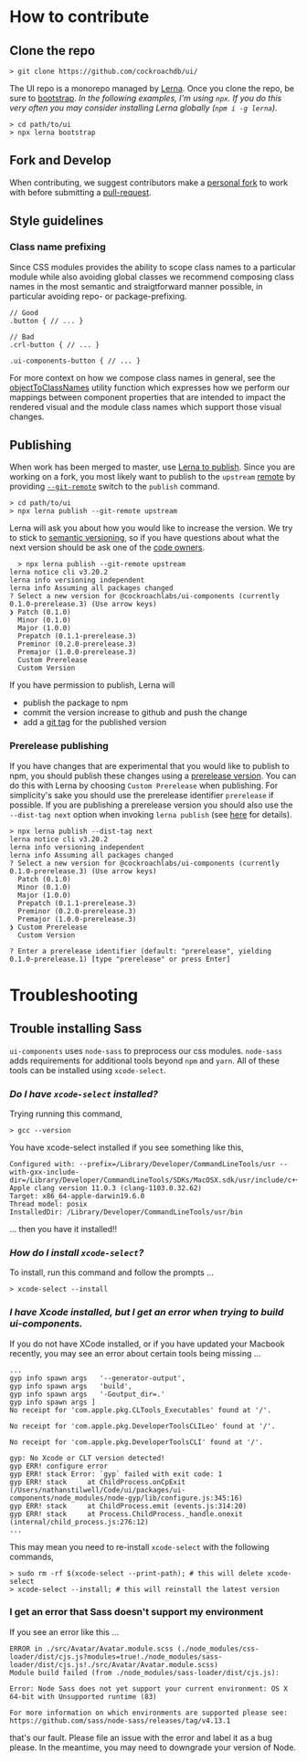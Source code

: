 # How to contribute

## Clone the repo

```
> git clone https://github.com/cockroachdb/ui/
```

The UI repo is a monorepo managed by [Lerna](https://lerna.js.org/). Once you clone the repo, be sure to [bootstrap](https://github.com/lerna/lerna/tree/master/commands/bootstrap). _In the following examples, I'm using `npx`. If you do this very often you may consider installing Lerna globally (`npm i -g lerna`)._

```
> cd path/to/ui
> npx lerna bootstrap
```

## Fork and Develop

When contributing, we suggest contributors make a [personal fork](https://help.github.com/en/github/collaborating-with-issues-and-pull-requests/working-with-forks) to work with before submitting a [pull-request](https://help.github.com/en/github/collaborating-with-issues-and-pull-requests/proposing-changes-to-your-work-with-pull-requests).

## Style guidelines

### Class name prefixing

Since CSS modules provides the ability to scope class names to a particular module while also avoiding global classes we recommend composing class names in the most semantic and straigtforward manner possible, in particular avoiding repo- or package-prefixing.

```
// Good
.button { // ... }

// Bad
.crl-button { // ... }

.ui-components-button { // ... }
```

For more context on how we compose class names in general, see the [objectToClassNames](https://github.com/cockroachdb/ui/blob/master/packages/ui-components/src/utils/objectToClassnames.ts) utility function which expresses how we perform our mappings between component properties that are intended to impact the rendered visual and the module class names which support those visual changes.

## Publishing

When work has been merged to master, use [Lerna to publish](https://lerna.js.org/#command-publish). Since you are working on a fork, you most likely want to publish to the `upstream` [remote](https://git-scm.com/book/en/v2/Git-Basics-Working-with-Remotes) by providing [`--git-remote`](https://github.com/lerna/lerna/tree/master/commands/version#--git-remote-name) switch to the `publish` command.

```text
> cd path/to/ui
> npx lerna publish --git-remote upstream
```

Lerna will ask you about how you would like to increase the version. We try to stick to [semantic versioning](https://semver.org/), so if you have questions about what the next version should be ask one of the [code owners](https://github.com/cockroachdb/ui/blob/master/CODEOWNERS).

```text
  > npx lerna publish --git-remote upstream
lerna notice cli v3.20.2
lerna info versioning independent
lerna info Assuming all packages changed
? Select a new version for @cockroachlabs/ui-components (currently 0.1.0-prerelease.3) (Use arrow keys)
❯ Patch (0.1.0)
  Minor (0.1.0)
  Major (1.0.0)
  Prepatch (0.1.1-prerelease.3)
  Preminor (0.2.0-prerelease.3)
  Premajor (1.0.0-prerelease.3)
  Custom Prerelease
  Custom Version
```

If you have permission to publish, Lerna will

- publish the package to npm
- commit the version increase to github and push the change
- add a [git tag](https://git-scm.com/book/en/v2/Git-Basics-Tagging) for the published version

### Prerelease publishing

If you have changes that are experimental that you would like to publish to npm, you should publish these changes using a [prerelease version](https://semver.org/#spec-item-9). You can do this with Lerna by choosing `Custom Prerelease` when publishing. For simplicity's sake you should use the prerelease identifier `prerelease` if possible. If you are publishing a prerelease version you should also use the `--dist-tag next` option when invoking `lerna publish` (see [here](https://medium.com/@mbostock/prereleases-and-npm-e778fc5e2420) for details).

```text
> npx lerna publish --dist-tag next
lerna notice cli v3.20.2
lerna info versioning independent
lerna info Assuming all packages changed
? Select a new version for @cockroachlabs/ui-components (currently 0.1.0-prerelease.3) (Use arrow keys)
  Patch (0.1.0)
  Minor (0.1.0)
  Major (1.0.0)
  Prepatch (0.1.1-prerelease.3)
  Preminor (0.2.0-prerelease.3)
  Premajor (1.0.0-prerelease.3)
❯ Custom Prerelease
  Custom Version

? Enter a prerelease identifier (default: "prerelease", yielding 0.1.0-prerelease.1) [type "prerelease" or press Enter]
```

# Troubleshooting

## Trouble installing Sass

`ui-components` uses `node-sass` to preprocess our css modules. `node-sass` adds requirements for additional tools beyond `npm` and `yarn`. All of these tools can be installed using `xcode-select`.

### _Do I have `xcode-select` installed?_

Trying running this command,

```
> gcc --version
```

You have xcode-select installed if you see something like this,

```
Configured with: --prefix=/Library/Developer/CommandLineTools/usr --with-gxx-include-dir=/Library/Developer/CommandLineTools/SDKs/MacOSX.sdk/usr/include/c++/4.2.1
Apple clang version 11.0.3 (clang-1103.0.32.62)
Target: x86_64-apple-darwin19.6.0
Thread model: posix
InstalledDir: /Library/Developer/CommandLineTools/usr/bin
```

... then you have it installed!!

### _How do I install `xcode-select`?_

To install, run this command and follow the prompts ...

```
> xcode-select --install
```

### _I have Xcode installed, but I get an error when trying to build ui-components._

If you do not have XCode installed, or if you have updated your Macbook recently, you may see an error about certain tools being missing ...

```
...
gyp info spawn args   '--generator-output',
gyp info spawn args   'build',
gyp info spawn args   '-Goutput_dir=.'
gyp info spawn args ]
No receipt for 'com.apple.pkg.CLTools_Executables' found at '/'.

No receipt for 'com.apple.pkg.DeveloperToolsCLILeo' found at '/'.

No receipt for 'com.apple.pkg.DeveloperToolsCLI' found at '/'.

gyp: No Xcode or CLT version detected!
gyp ERR! configure error
gyp ERR! stack Error: `gyp` failed with exit code: 1
gyp ERR! stack     at ChildProcess.onCpExit (/Users/nathanstilwell/Code/ui/packages/ui-components/node_modules/node-gyp/lib/configure.js:345:16)
gyp ERR! stack     at ChildProcess.emit (events.js:314:20)
gyp ERR! stack     at Process.ChildProcess._handle.onexit (internal/child_process.js:276:12)
...
```

This may mean you need to re-install `xcode-select` with the following commands,

```shell
> sudo rm -rf $(xcode-select --print-path); # this will delete xcode-select
> xcode-select --install; # this will reinstall the latest version
```

### I get an error that Sass doesn't support my environment

If you see an error like this ...

```
ERROR in ./src/Avatar/Avatar.module.scss (./node_modules/css-loader/dist/cjs.js?modules=true!./node_modules/sass-loader/dist/cjs.js!./src/Avatar/Avatar.module.scss)
Module build failed (from ./node_modules/sass-loader/dist/cjs.js):

Error: Node Sass does not yet support your current environment: OS X 64-bit with Unsupported runtime (83)

For more information on which environments are supported please see:
https://github.com/sass/node-sass/releases/tag/v4.13.1
```

that's our fault. Please file an issue with the error and label it as a bug please. In the meantime, you may need to downgrade your version of Node.
